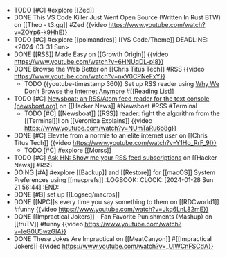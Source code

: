 - TODO [#C] #explore [[Zed]]
- DONE This VS Code Killer Just Went Open Source (Written In Rust BTW) on [[Theo - t3․gg]] #Zed
  {{video https://www.youtube.com/watch?v=ZOYp6-k9HhE}}
- TODO [#C] #explore [[poimandres]] [[VS Code/Theme]]
  DEADLINE: <2024-03-31 Sun>
- DONE [[RSS]] Made Easy on [[Growth Origin]]
  {{video https://www.youtube.com/watch?v=6HNUqDL-pI8}}
- DONE Browse the Web Better on [[Chris Titus Tech]] #RSS
  {{video https://www.youtube.com/watch?v=nxV0CPNeFxY}}
	- TODO {{youtube-timestamp 360}} Set up RSS reader using [Why We Don’t Browse the Internet Anymore](https://christitus.com/why-we-dont-browse-the-internet-anymore/) #[[Reading List]]
- TODO [#C] [Newsboat: an RSS/Atom feed reader for the text console (newsboat.org)](https://news.ycombinator.com/item?id=34527485) on [[Hacker News]] #Newsboat #RSS #Terminal
	- TODO [#C] [[Newsboat]] [[RSS]] reader: fight the algorithm from the [[Terminal]]! on [[Veronica Explains]]
	  {{video https://www.youtube.com/watch?v=NUmTaRu6o8g}}
- DONE [#C] Elevate from a normie to an elite internet user on [[Chris Titus Tech]]
  {{video https://www.youtube.com/watch?v=Y1Ho_RrF_9I}}
	- TODO [#C] #explore [[Morss]]
- TODO [#C] [Ask HN: Show me your RSS feed subscriptions](https://news.ycombinator.com/item?id=38478378) on [[Hacker News]] #RSS
- DOING [#A] #explore [[Backup]] and [[Restore]] for [[macOS]] System Preferences using [[macprefs]]
  :LOGBOOK:
  CLOCK: [2024-01-28 Sun 21:56:44]
  :END:
- DONE [#B] set up [[Logseq/macros]]
- DONE [[NPC]]s every time you say something to them on [[RDCworld1]] #funny
  {{video https://www.youtube.com/watch?v=Jkq6LnL82mE}}
- DONE [[Impractical Jokers]] - Fan Favorite Punishments (Mashup) on [[truTV]] #funny
  {{video https://www.youtube.com/watch?v=leG0U5wzGlA}}
- DONE These Jokes Are Impractical on [[MeatCanyon]] #[[Impractical Jokers]]
  {{video https://www.youtube.com/watch?v=_UlWCnFSCdA}}